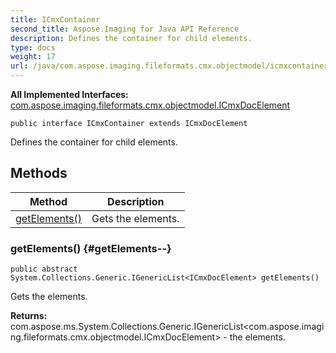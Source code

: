 ```yaml
---
title: ICmxContainer
second_title: Aspose.Imaging for Java API Reference
description: Defines the container for child elements.
type: docs
weight: 17
url: /java/com.aspose.imaging.fileformats.cmx.objectmodel/icmxcontainer/
---
```

**All Implemented Interfaces:**
[com.aspose.imaging.fileformats.cmx.objectmodel.ICmxDocElement](../../com.aspose.imaging.fileformats.cmx.objectmodel/icmxdocelement)
```
public interface ICmxContainer extends ICmxDocElement
```

Defines the container for child elements.
## Methods

| Method | Description |
| --- | --- |
| [getElements()](#getElements--) | Gets the elements. |
### getElements() {#getElements--}
```
public abstract System.Collections.Generic.IGenericList<ICmxDocElement> getElements()
```


Gets the elements.

**Returns:**
com.aspose.ms.System.Collections.Generic.IGenericList<com.aspose.imaging.fileformats.cmx.objectmodel.ICmxDocElement> - the elements.

